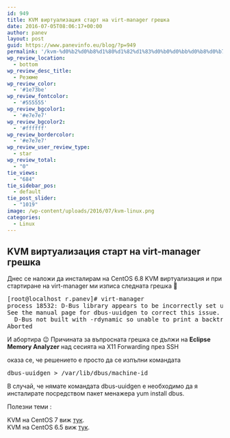 ```yaml
---
id: 949
title: KVM виртуализация старт на virt-manager грешка
date: 2016-07-05T08:06:17+00:00
author: panev
layout: post
guid: https://www.panevinfo.eu/blog/?p=949
permalink: '/kvm-%d0%b2%d0%b8%d1%80%d1%82%d1%83%d0%b0%d0%bb%d0%b8%d0%b7%d0%b0%d1%86%d0%b8%d1%8f-%d1%81%d1%82%d0%b0%d1%80%d1%82-%d0%bd%d0%b0-virt-manager-%d0%b3%d1%80%d0%b5%d1%88%d0%ba%d0%b0.html'
wp_review_location:
  - bottom
wp_review_desc_title:
  - Резюме
wp_review_color:
  - '#1e73be'
wp_review_fontcolor:
  - '#555555'
wp_review_bgcolor1:
  - '#e7e7e7'
wp_review_bgcolor2:
  - '#ffffff'
wp_review_bordercolor:
  - '#e7e7e7'
wp_review_user_review_type:
  - star
wp_review_total:
  - "0"
tie_views:
  - "684"
tie_sidebar_pos:
  - default
tie_post_slider:
  - "1019"
image: /wp-content/uploads/2016/07/kvm-linux.png
categories:
  - Linux
---
```

## KVM виртуализация старт на virt-manager грешка

Днес се наложи да инсталирам на CentOS 6.8 KVM виртуализация и при стартиране на virt-manager ми изписа следната грешка 🙂

<pre>[root@localhost r.panev]# virt-manager
process 18532: D-Bus library appears to be incorrectly set up; failed to read machine uuid: Failed to open "/var/lib/dbus/machine-id": No such file or directory
See the manual page for dbus-uuidgen to correct this issue.
  D-Bus not built with -rdynamic so unable to print a backtrace
Aborted
</pre>

И абортира 😉 Причината за въпросната грешка се дължи на **Eclipse Memory Analyzer** над сесията на X11 Forwarding през SSH

оказа се, че решението е просто да се изпълни командата 

<pre>dbus-uuidgen > /var/lib/dbus/machine-id
</pre>

В случай, че нямате командата dbus-uuidgen е необходимо да я инсталирате посредством пакет менажера yum install dbus. 

Полезни теми :

KVM на CentOS 7 виж [тук](https://www.panevinfo.eu/blog/kvm-and-virtmanager-on-centos-7.html).  
KVM на CentOS 6.5 виж [тук](https://www.panevinfo.eu/blog/kvm-centos-6-5-how-to.html).